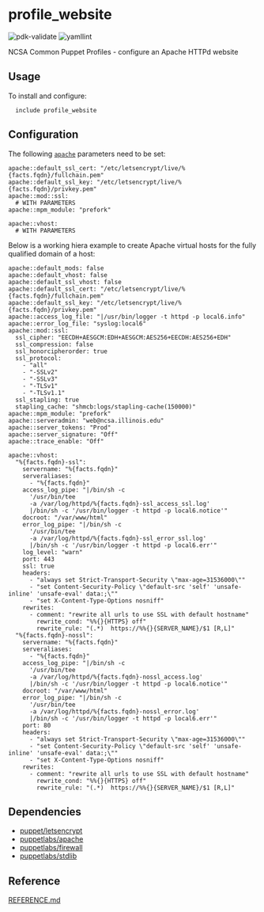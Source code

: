 # profile_website

![pdk-validate](https://github.com/ncsa/puppet-profile_website/workflows/pdk-validate/badge.svg)
![yamllint](https://github.com/ncsa/puppet-profile_website/workflows/yamllint/badge.svg)

NCSA Common Puppet Profiles - configure an Apache HTTPd website

## Usage

To install and configure:

```
  include profile_website
```

## Configuration

The following [`apache`](https://forge.puppet.com/modules/puppetlabs/apache/reference) parameters need to be set:
```
apache::default_ssl_cert: "/etc/letsencrypt/live/%{facts.fqdn}/fullchain.pem"
apache::default_ssl_key: "/etc/letsencrypt/live/%{facts.fqdn}/privkey.pem"
apache::mod::ssl:
  # WITH PARAMETERS
apache::mpm_module: "prefork"

apache::vhost:
  # WITH PARAMETERS
```

Below is a working hiera example to create Apache virtual hosts for the fully qualified domain of a host:
```
apache::default_mods: false
apache::default_vhost: false
apache::default_ssl_vhost: false
apache::default_ssl_cert: "/etc/letsencrypt/live/%{facts.fqdn}/fullchain.pem"
apache::default_ssl_key: "/etc/letsencrypt/live/%{facts.fqdn}/privkey.pem"
apache::access_log_file: "|/usr/bin/logger -t httpd -p local6.info"
apache::error_log_file: "syslog:local6"
apache::mod::ssl:
  ssl_cipher: "EECDH+AESGCM:EDH+AESGCM:AES256+EECDH:AES256+EDH"
  ssl_compression: false
  ssl_honorcipherorder: true
  ssl_protocol:
    - "all"
    - "-SSLv2"
    - "-SSLv3"
    - "-TLSv1"
    - "-TLSv1.1"
  ssl_stapling: true
  stapling_cache: "shmcb:logs/stapling-cache(150000)"
apache::mpm_module: "prefork"
apache::serveradmin: "web@ncsa.illinois.edu"
apache::server_tokens: "Prod"
apache::server_signature: "Off"
apache::trace_enable: "Off"

apache::vhost:
  "%{facts.fqdn}-ssl":
    servername: "%{facts.fqdn}"
    serveraliases:
      - "%{facts.fqdn}"
    access_log_pipe: "|/bin/sh -c
      '/usr/bin/tee
      -a /var/log/httpd/%{facts.fqdn}-ssl_access_ssl.log'
      |/bin/sh -c '/usr/bin/logger -t httpd -p local6.notice'"
    docroot: "/var/www/html"
    error_log_pipe: "|/bin/sh -c
      '/usr/bin/tee
      -a /var/log/httpd/%{facts.fqdn}-ssl_error_ssl.log'
      |/bin/sh -c '/usr/bin/logger -t httpd -p local6.err'"
    log_level: "warn"
    port: 443
    ssl: true
    headers:
      - "always set Strict-Transport-Security \"max-age=31536000\""
      - "set Content-Security-Policy \"default-src 'self' 'unsafe-inline' 'unsafe-eval' data:;\""
      - "set X-Content-Type-Options nosniff"
    rewrites:
      - comment: "rewrite all urls to use SSL with default hostname"
        rewrite_cond: "%%{}{HTTPS} off"
        rewrite_rule: "(.*)  https://%%{}{SERVER_NAME}/$1 [R,L]"
  "%{facts.fqdn}-nossl":
    servername: "%{facts.fqdn}"
    serveraliases:
      - "%{facts.fqdn}"
    access_log_pipe: "|/bin/sh -c
      '/usr/bin/tee
      -a /var/log/httpd/%{facts.fqdn}-nossl_access.log'
      |/bin/sh -c '/usr/bin/logger -t httpd -p local6.notice'"
    docroot: "/var/www/html"
    error_log_pipe: "|/bin/sh -c
      '/usr/bin/tee
      -a /var/log/httpd/%{facts.fqdn}-nossl_error.log'
      |/bin/sh -c '/usr/bin/logger -t httpd -p local6.err'"
    port: 80
    headers:
      - "always set Strict-Transport-Security \"max-age=31536000\""
      - "set Content-Security-Policy \"default-src 'self' 'unsafe-inline' 'unsafe-eval' data:;\""
      - "set X-Content-Type-Options nosniff"
    rewrites:
      - comment: "rewrite all urls to use SSL with default hostname"
        rewrite_cond: "%%{}{HTTPS} off"
        rewrite_rule: "(.*)  https://%%{}{SERVER_NAME}/$1 [R,L]"
```

## Dependencies
- [puppet/letsencrypt](https://forge.puppet.com/modules/puppet/letsencrypt)
- [puppetlabs/apache](https://forge.puppet.com/modules/puppetlabs/apache)
- [puppetlabs/firewall](https://forge.puppet.com/puppetlabs/firewall)
- [puppetlabs/stdlib](https://forge.puppet.com/modules/puppetlabs/stdlib)

## Reference

[REFERENCE.md](REFERENCE.md)

